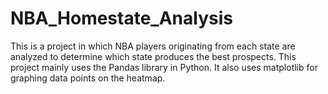 # NBA_Homestate_Analysis

This is a project in which NBA players originating from each state are analyzed to determine which state produces the best prospects. This project mainly uses the Pandas library in Python. It also uses matplotlib for graphing data points on the heatmap.
